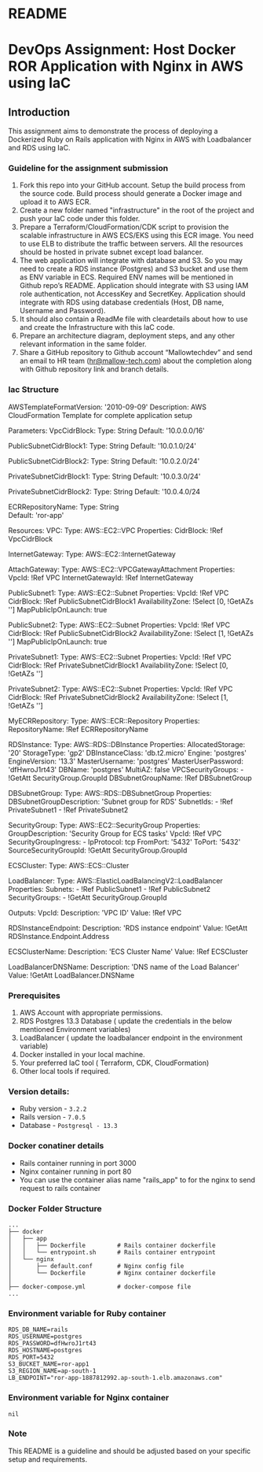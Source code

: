 # README

# DevOps Assignment: Host Docker ROR Application with Nginx in AWS using IaC

## Introduction

This assignment aims to demonstrate the process of deploying a Dockerized Ruby on Rails application with Nginx in AWS with Loadbalancer and RDS using IaC.

### Guideline for the assignment submission

1. Fork this repo into your GitHub account. Setup the build process from the source code. Build process should generate a Docker image and upload it to AWS ECR.
2. Create a new folder named "infrastructure" in the root of the project and push your IaC code under this folder.
3. Prepare a Terraform/CloudFormation/CDK script to provision the scalable infrastructure in AWS ECS/EKS using this ECR image. You need to use ELB to distribute the traffic between servers. All the resources should be hosted in private subnet except load balancer.
4. The web application will integrate with database and S3. So you may need to create a RDS instance (Postgres) and S3 bucket and use them as ENV variable in ECS. Required ENV names will be mentioned in Github repo’s README. Application should integrate with S3 using IAM role authentication, not AccessKey and SecretKey. Application should integrate with RDS using database credentials (Host, DB name, Username and Password).
5. It should also contain a ReadMe file with cleardetails about how to use and create the Infrastructure with this IaC code.
6. Prepare an architecture diagram, deployment steps, and any other relevant information in the same folder.
7. Share a GitHub repository to Github account “Mallowtechdev” and send an email to HR team (hr@mallow-tech.com) about the completion along with Github repository link and branch details.


### Iac Structure

AWSTemplateFormatVersion: '2010-09-09'
Description: AWS CloudFormation Template for complete application setup

Parameters:
  VpcCidrBlock:
    Type: String
    Default: '10.0.0.0/16'

  PublicSubnetCidrBlock1:
    Type: String
    Default: '10.0.1.0/24'

  PublicSubnetCidrBlock2:
    Type: String
    Default: '10.0.2.0/24'

  PrivateSubnetCidrBlock1:
    Type: String
    Default: '10.0.3.0/24'

  PrivateSubnetCidrBlock2:
    Type: String
    Default: '10.0.4.0/24
	
  ECRRepositoryName:
    Type: String	
    Default: 'ror-app'

Resources:
  VPC:
    Type: AWS::EC2::VPC
    Properties:
      CidrBlock: !Ref VpcCidrBlock

  InternetGateway:
    Type: AWS::EC2::InternetGateway

  AttachGateway:
    Type: AWS::EC2::VPCGatewayAttachment
    Properties:
      VpcId: !Ref VPC
      InternetGatewayId: !Ref InternetGateway

  PublicSubnet1:
    Type: AWS::EC2::Subnet
    Properties:
      VpcId: !Ref VPC
      CidrBlock: !Ref PublicSubnetCidrBlock1
      AvailabilityZone: !Select [0, !GetAZs '']
      MapPublicIpOnLaunch: true

  PublicSubnet2:
    Type: AWS::EC2::Subnet
    Properties:
      VpcId: !Ref VPC
      CidrBlock: !Ref PublicSubnetCidrBlock2
      AvailabilityZone: !Select [1, !GetAZs '']
      MapPublicIpOnLaunch: true

  PrivateSubnet1:
    Type: AWS::EC2::Subnet
    Properties:
      VpcId: !Ref VPC
      CidrBlock: !Ref PrivateSubnetCidrBlock1
      AvailabilityZone: !Select [0, !GetAZs '']

  PrivateSubnet2:
    Type: AWS::EC2::Subnet
    Properties:
      VpcId: !Ref VPC
      CidrBlock: !Ref PrivateSubnetCidrBlock2
      AvailabilityZone: !Select [1, !GetAZs '']

  MyECRRepository:
    Type: AWS::ECR::Repository
    Properties:
      RepositoryName: !Ref ECRRepositoryName

  RDSInstance:
    Type: AWS::RDS::DBInstance
    Properties:
      AllocatedStorage: '20'
      StorageType: 'gp2'
      DBInstanceClass: 'db.t2.micro'
      Engine: 'postgres'
      EngineVersion: '13.3'
      MasterUsername: 'postgres'
      MasterUserPassword: 'dfHwroJ1rt43'
      DBName: 'postgres'
      MultiAZ: false
      VPCSecurityGroups:
        - !GetAtt SecurityGroup.GroupId
      DBSubnetGroupName: !Ref DBSubnetGroup

  DBSubnetGroup:
    Type: AWS::RDS::DBSubnetGroup
    Properties:
      DBSubnetGroupDescription: 'Subnet group for RDS'
      SubnetIds:
        - !Ref PrivateSubnet1
        - !Ref PrivateSubnet2

  SecurityGroup:
    Type: AWS::EC2::SecurityGroup
    Properties:
      GroupDescription: 'Security Group for ECS tasks'
      VpcId: !Ref VPC
      SecurityGroupIngress:
        - IpProtocol: tcp
          FromPort: '5432'
          ToPort: '5432'
          SourceSecurityGroupId: !GetAtt SecurityGroup.GroupId

  ECSCluster:
    Type: AWS::ECS::Cluster

  LoadBalancer:
    Type: AWS::ElasticLoadBalancingV2::LoadBalancer
    Properties:
      Subnets:
        - !Ref PublicSubnet1
        - !Ref PublicSubnet2
      SecurityGroups:
        - !GetAtt SecurityGroup.GroupId

Outputs:
  VpcId:
    Description: 'VPC ID'
    Value: !Ref VPC

  RDSInstanceEndpoint:
    Description: 'RDS instance endpoint'
    Value: !GetAtt RDSInstance.Endpoint.Address

  ECSClusterName:
    Description: 'ECS Cluster Name'
    Value: !Ref ECSCluster

  LoadBalancerDNSName:
    Description: 'DNS name of the Load Balancer'
    Value: !GetAtt LoadBalancer.DNSName



### Prerequisites

1. AWS Account with appropriate permissions.
2. RDS Postgres 13.3 Database ( update the credentials in the below mentioned Environment variables)
3. LoadBalancer  ( update the loadbalancer endpoint in the environment variable)
4. Docker installed in your local machine.
5. Your preferred IaC tool ( Terraform, CDK, CloudFormation)
6. Other local tools if required.

### Version details:

* Ruby version - `3.2.2`
* Rails version - `7.0.5`
* Database - `Postgresql - 13.3`

### Docker conatiner details

* Rails container running in port 3000
* Nginx container running in port 80
* You can use the container alias name "rails_app" to for the nginx to send request to rails container


### Docker Folder Structure

    ...
    ├── docker
    │   ├── app
    │   │   ├── Dockerfile         # Rails container dockerfile
    │   │   └── entrypoint.sh      # Rails container entrypoint
    │   └── nginx
    │       ├── default.conf       # Nginx config file
    │       └── Dockerfile         # Nginx container dockerfile
    │                   
    ├── docker-compose.yml         # docker-compose file
    ...

### Environment variable for Ruby container

```env
RDS_DB_NAME=rails
RDS_USERNAME=postgres
RDS_PASSWORD=dfHwroJ1rt43
RDS_HOSTNAME=postgres
RDS_PORT=5432
S3_BUCKET_NAME=ror-app1
S3_REGION_NAME=ap-south-1
LB_ENDPOINT="ror-app-1887812992.ap-south-1.elb.amazonaws.com"
```

### Environment variable for Nginx container

```env
nil
```

### Note
This README is a guideline and should be adjusted based on your specific setup and requirements.
